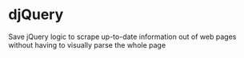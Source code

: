 djQuery
=======

Save jQuery logic to scrape up-to-date information out of web pages without having to visually parse the whole page
